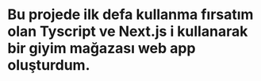 # Bu projede ilk defa kullanma fırsatım olan Tyscript ve Next.js i kullanarak bir giyim mağazası web app oluşturdum.
